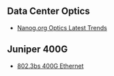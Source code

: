 
## Data Center Optics
 - [Nanog.org Optics Latest Trends](https://www.nanog.org/sites/default/files/Latest_Trends.pdf)

## Juniper 400G 
 - [802.3bs 400G Ethernet](https://www.neutralpeeringdays.net/static/presentations/2.1.1%20NPDThe400GE%20(R)evolution.pdf)
